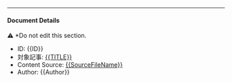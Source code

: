 

---

#### Document Details

⚠ *Do not edit this section.

* ID: {{ID}}
* 対象記事: [{{TITLE}}]({{PostURL}})
* Content Source: [{{SourceFileName}}]({{SourceURL}})
* Author: {{Author}}